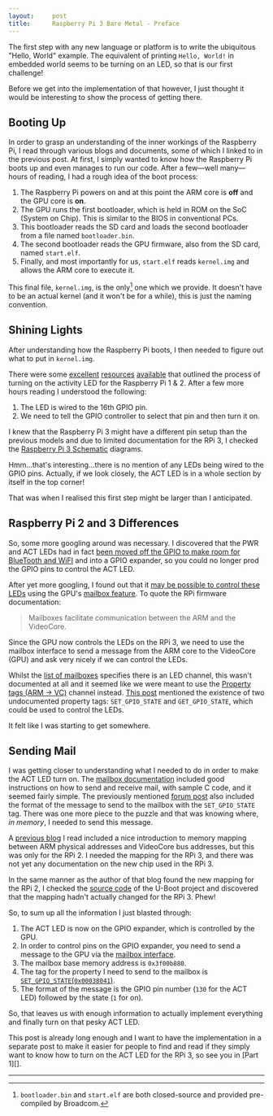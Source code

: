 ```yaml
---
layout:     post
title:      Raspberry Pi 3 Bare Metal - Preface
---
```

The first step with any new language or platform is to write the ubiquitous "Hello, World" example. The equivalent of printing `Hello, World!` in embedded world seems to be turning on an LED, so that is our first challenge!

Before we get into the implementation of that however, I just thought it would be interesting to show the process of getting there.

## Booting Up

In order to grasp an understanding of the inner workings of the Raspberry Pi, I read through various blogs and documents, some of which I linked to in the previous post. At first, I simply wanted to know how the Raspberry Pi boots up and even manages to run our code. After a few—well many—hours of reading, I had a rough idea of the boot process:

1. The Raspberry Pi powers on and at this point the ARM core is **off** and the GPU core is **on**.
2. The GPU runs the first bootloader, which is held in ROM on the SoC (System on Chip). This is similar to the BIOS in conventional PCs.
3. This bootloader reads the SD card and loads the second bootloader from a file named `bootloader.bin`.
4. The second bootloader reads the GPU firmware, also from the SD card, named `start.elf`.
5. Finally, and most importantly for us, `start.elf` reads `kernel.img` and allows the ARM core to execute it.

This final file, `kernel.img`, is the only[^1] one which we provide. It doesn't have to be an actual kernel (and it won't be for a while), this is just the naming convention.

## Shining Lights

After understanding how the Raspberry Pi boots, I then needed to figure out what to put in `kernel.img`.

There were some [excellent][1] [resources][2] [available][3] that outlined the process of turning on the activity LED for the Raspberry Pi 1 & 2. After a few more hours reading I understood the following:

1. The LED is wired to the 16th GPIO pin.
2. We need to tell the GPIO controller to select that pin and then turn it on.

I knew that the Raspberry Pi 3 might have a different pin setup than the previous models and due to limited documentation for the RPi 3, I checked the [Raspberry Pi 3 Schematic][4] diagrams.

Hmm...that's interesting...there is no mention of any LEDs being wired to the GPIO pins. Actually, if we look closely, the ACT LED is in a whole section by itself in the top corner!

That was when I realised this first step might be larger than I anticipated.

## Raspberry Pi 2 and 3 Differences

So, some more googling around was necessary. I discovered that the PWR and ACT LEDs had in fact [been moved off the GPIO to make room for BlueTooth and WiFI][5] and into a GPIO expander, so you could no longer prod the GPIO pins to control the ACT LED.

After yet more googling, I found out that it [may be possible to control these LEDs][6] using the GPU's [mailbox feature][7]. To quote the RPi firmware documentation:

> Mailboxes facilitate communication between the ARM and the VideoCore.

Since the GPU now controls the LEDs on the RPi 3, we need to use the mailbox interface to send a message from the ARM core to the VideoCore (GPU) and ask very nicely if we can control the LEDs.

Whilst the [list of mailboxes][8] specifies there is an LED channel, this wasn't documented at all and it seemed like we were meant to use the [Property tags (ARM -> VC)][9] channel instead. [This post][6] mentioned the existence of two undocumented property tags: `SET_GPIO_STATE` and `GET_GPIO_STATE`, which could be used to control the LEDs.

It felt like I was starting to get somewhere.

## Sending Mail

I was getting closer to understanding what I needed to do in order to make the ACT LED turn on. The [mailbox documentation][7] included good instructions on how to send and receive mail, with sample C code, and it seemed fairly simple. The previously mentioned [forum post][6] also included the format of the message to send to the mailbox with the `SET_GPIO_STATE` tag. There was one more piece to the puzzle and that was knowing where, _in memory_, I needed to send this message.

A [previous blog][1] I read included a nice introduction to memory mapping between ARM physical addresses and VideoCore bus addresses, but this was only for the RPi 2. I needed the mapping for the RPi 3, and there was not yet any documentation on the new chip used in the RPi 3.

In the same manner as the author of that blog found the new mapping for the RPi 2, I checked the [source code][10] of the U-Boot project and discovered that the mapping hadn't actually changed for the RPi 3. Phew!

So, to sum up all the information I just blasted through:

1. The ACT LED is now on the GPIO expander, which is controlled by the GPU.
2. In order to control pins on the GPIO expander, you need to send a message to the GPU via the [mailbox interface][7].
3. The mailbox base memory address is `0x3f00b880`.
4. The tag for the property I need to send to the mailbox is [`SET_GPIO_STATE`(`0x00038041`)][6].
5. The format of the message is the GPIO pin number (`130` for the ACT LED) followed by the state (`1` for on).

So, that leaves us with enough information to actually implement everything and finally turn on that pesky ACT LED.

This post is already long enough and I want to have the implementation in a separate post to make it easier for people to find and read if they simply want to know how to turn on the ACT LED for the RPi 3, so see you in [Part 1][].

[1]: http://www.valvers.com/open-software/raspberry-pi/step01-bare-metal-programming-in-cpt1/
[2]: http://blog.thiago.me/raspberry-pi-bare-metal-programming-with-rust/
[3]: http://www.cl.cam.ac.uk/projects/raspberrypi/tutorials/os/ok01.html
[4]: https://www.raspberrypi.org/documentation/hardware/raspberrypi/schematics/RPI-3B-V1_2-SCHEMATIC-REDUCED.pdf
[5]: https://github.com/raspberrypi/linux/issues/1332#issuecomment-194353863
[6]: https://www.raspberrypi.org/forums/viewtopic.php?f=43&t=109137&start=100#p990152
[7]: https://github.com/raspberrypi/firmware/wiki/Accessing-mailboxes
[8]: https://github.com/raspberrypi/firmware/wiki/Mailboxes
[9]: https://github.com/raspberrypi/firmware/wiki/Mailbox-property-interface
[10]: https://github.com/RobertCNelson/u-boot/blob/8cbb389bb3da80cbf8911f8386cbff92c6a78afe/arch/arm/mach-bcm283x/include/mach/mbox.h#L42

---

[^1]: `bootloader.bin` and `start.elf` are both closed-source and provided pre-compiled by Broadcom.